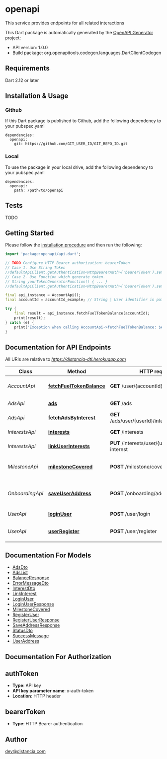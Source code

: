 # openapi
This service provides endpoints for all related interactions

This Dart package is automatically generated by the [OpenAPI Generator](https://openapi-generator.tech) project:

- API version: 1.0.0
- Build package: org.openapitools.codegen.languages.DartClientCodegen

## Requirements

Dart 2.12 or later

## Installation & Usage

### Github
If this Dart package is published to Github, add the following dependency to your pubspec.yaml
```
dependencies:
  openapi:
    git: https://github.com/GIT_USER_ID/GIT_REPO_ID.git
```

### Local
To use the package in your local drive, add the following dependency to your pubspec.yaml
```
dependencies:
  openapi:
    path: /path/to/openapi
```

## Tests

TODO

## Getting Started

Please follow the [installation procedure](#installation--usage) and then run the following:

```dart
import 'package:openapi/api.dart';

// TODO Configure HTTP Bearer authorization: bearerToken
// Case 1. Use String Token
//defaultApiClient.getAuthentication<HttpBearerAuth>('bearerToken').setAccessToken('YOUR_ACCESS_TOKEN');
// Case 2. Use Function which generate token.
// String yourTokenGeneratorFunction() { ... }
//defaultApiClient.getAuthentication<HttpBearerAuth>('bearerToken').setAccessToken(yourTokenGeneratorFunction);

final api_instance = AccountApi();
final accountId = accountId_example; // String | User identifier in path

try {
    final result = api_instance.fetchFuelTokenBalance(accountId);
    print(result);
} catch (e) {
    print('Exception when calling AccountApi->fetchFuelTokenBalance: $e\n');
}

```

## Documentation for API Endpoints

All URIs are relative to *https://distancia-dtl.herokuapp.com*

Class | Method | HTTP request | Description
------------ | ------------- | ------------- | -------------
*AccountApi* | [**fetchFuelTokenBalance**](doc//AccountApi.md#fetchfueltokenbalance) | **GET** /user/{accountId}/balance | fetch fuel token balance
*AdsApi* | [**ads**](doc//AdsApi.md#ads) | **GET** /ads | fetch all ads
*AdsApi* | [**fetchAdsByInterest**](doc//AdsApi.md#fetchadsbyinterest) | **GET** /ads/user/{userId}/interests/{interestId} | fetch ads by interest
*InterestsApi* | [**interests**](doc//InterestsApi.md#interests) | **GET** /interests | fetch all interests
*InterestsApi* | [**linkUserInterests**](doc//InterestsApi.md#linkuserinterests) | **PUT** /interests/user/{userId}/link-interest | Link user to interests
*MilestoneApi* | [**milestoneCovered**](doc//MilestoneApi.md#milestonecovered) | **POST** /milestone/covered | Endpoint to update user's milestone
*OnboardingApi* | [**saveUserAddress**](doc//OnboardingApi.md#saveuseraddress) | **POST** /onboarding/address | Endpoint to save user's address to database
*UserApi* | [**loginUser**](doc//UserApi.md#loginuser) | **POST** /user/login | Endpoint to login user
*UserApi* | [**userRegister**](doc//UserApi.md#userregister) | **POST** /user/register | Endpoint to register user


## Documentation For Models

 - [AdsDto](doc//AdsDto.md)
 - [AdsList](doc//AdsList.md)
 - [BalanceResponse](doc//BalanceResponse.md)
 - [ErrorMessageDto](doc//ErrorMessageDto.md)
 - [InterestDto](doc//InterestDto.md)
 - [LinkInterest](doc//LinkInterest.md)
 - [LoginUser](doc//LoginUser.md)
 - [LoginUserResponse](doc//LoginUserResponse.md)
 - [MilestoneCovered](doc//MilestoneCovered.md)
 - [RegisterUser](doc//RegisterUser.md)
 - [RegisterUserResponse](doc//RegisterUserResponse.md)
 - [SaveAddressResponse](doc//SaveAddressResponse.md)
 - [StatusDto](doc//StatusDto.md)
 - [SuccessMessage](doc//SuccessMessage.md)
 - [UserAddress](doc//UserAddress.md)


## Documentation For Authorization


## authToken

- **Type**: API key
- **API key parameter name**: x-auth-token
- **Location**: HTTP header

## bearerToken

- **Type**: HTTP Bearer authentication


## Author

dev@distancia.com

